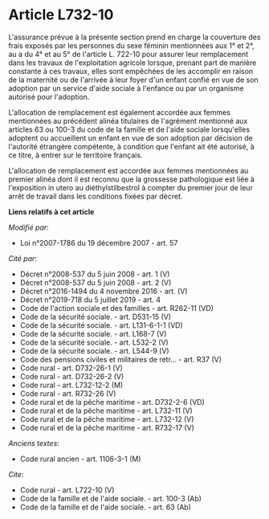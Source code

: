 # Article L732-10

L'assurance prévue à la présente section prend en charge la couverture des frais exposés par les personnes du sexe féminin
mentionnées aux 1° et 2°, au a du 4° et au 5° de l'article L. 722-10 pour assurer leur remplacement dans les travaux de
l'exploitation agricole lorsque, prenant part de manière constante à ces travaux, elles sont empêchées de les accomplir en
raison de la maternité ou de l'arrivée à leur foyer d'un enfant confié en vue de son adoption par un service d'aide sociale à
l'enfance ou par un organisme autorisé pour l'adoption.

L'allocation de remplacement est également accordée aux femmes mentionnées au précédent alinéa titulaires de l'agrément
mentionné aux articles 63 ou 100-3 du code de la famille et de l'aide sociale lorsqu'elles adoptent ou accueillent un enfant
en vue de son adoption par décision de l'autorité étrangère compétente, à condition que l'enfant ait été autorisé, à ce
titre, à entrer sur le territoire français.

L'allocation de remplacement est accordée aux femmes mentionnées au premier alinéa dont il est reconnu que la grossesse
pathologique est liée à l'exposition in utero au diéthylstilbestrol à compter du premier jour de leur arrêt de travail dans
les conditions fixées par décret.

**Liens relatifs à cet article**

_Modifié par_:

  - Loi n°2007-1786 du 19 décembre 2007 - art. 57

_Cité par_:

  - Décret n°2008-537 du 5 juin 2008 - art. 1 (V)
  - Décret n°2008-537 du 5 juin 2008 - art. 2 (V)
  - Décret n°2016-1494 du 4 novembre 2016 - art. (V)
  - Décret n°2019-718 du 5 juillet 2019 - art. 4
  - Code de l'action sociale et des familles - art. R262-11 (VD)
  - Code de la sécurité sociale. - art. D531-15 (V)
  - Code de la sécurité sociale. - art. L131-6-1-1 (VD)
  - Code de la sécurité sociale. - art. L168-7 (V)
  - Code de la sécurité sociale. - art. L532-2 (V)
  - Code de la sécurité sociale. - art. L544-9 (V)
  - Code des pensions civiles et militaires de retr... - art. R37 (V)
  - Code rural - art. D732-26-1 (V)
  - Code rural - art. D732-26-2 (V)
  - Code rural - art. L732-12-2 (M)
  - Code rural - art. R732-26 (V)
  - Code rural et de la pêche maritime - art. D732-2-6 (VD)
  - Code rural et de la pêche maritime - art. L732-11 (V)
  - Code rural et de la pêche maritime - art. L732-12 (V)
  - Code rural et de la pêche maritime - art. R732-17 (V)

_Anciens textes_:

  - Code rural ancien - art. 1106-3-1 (M)

_Cite_:

  - Code rural - art. L722-10 (V)
  - Code de la famille et de l'aide sociale. - art. 100-3 (Ab)
  - Code de la famille et de l'aide sociale. - art. 63 (Ab)
